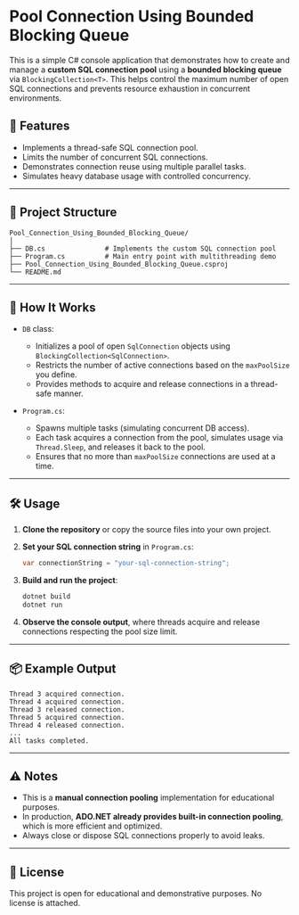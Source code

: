 # Pool Connection Using Bounded Blocking Queue

This is a simple C# console application that demonstrates how to create and manage a **custom SQL connection pool** using a **bounded blocking queue** via `BlockingCollection<T>`. This helps control the maximum number of open SQL connections and prevents resource exhaustion in concurrent environments.

## 📌 Features

- Implements a thread-safe SQL connection pool.
- Limits the number of concurrent SQL connections.
- Demonstrates connection reuse using multiple parallel tasks.
- Simulates heavy database usage with controlled concurrency.

---

## 📁 Project Structure

```
Pool_Connection_Using_Bounded_Blocking_Queue/
│
├── DB.cs               # Implements the custom SQL connection pool
├── Program.cs          # Main entry point with multithreading demo
├── Pool_Connection_Using_Bounded_Blocking_Queue.csproj
└── README.md
```

---

## 🚀 How It Works

- `DB` class:
  - Initializes a pool of open `SqlConnection` objects using `BlockingCollection<SqlConnection>`.
  - Restricts the number of active connections based on the `maxPoolSize` you define.
  - Provides methods to acquire and release connections in a thread-safe manner.

- `Program.cs`:
  - Spawns multiple tasks (simulating concurrent DB access).
  - Each task acquires a connection from the pool, simulates usage via `Thread.Sleep`, and releases it back to the pool.
  - Ensures that no more than `maxPoolSize` connections are used at a time.

---

## 🛠️ Usage

1. **Clone the repository** or copy the source files into your own project.

2. **Set your SQL connection string** in `Program.cs`:
   ```csharp
   var connectionString = "your-sql-connection-string";
   ```

3. **Build and run the project**:
   ```bash
   dotnet build
   dotnet run
   ```

4. **Observe the console output**, where threads acquire and release connections respecting the pool size limit.

---

## 📦 Example Output

```text
Thread 3 acquired connection.
Thread 4 acquired connection.
Thread 3 released connection.
Thread 5 acquired connection.
Thread 4 released connection.
...
All tasks completed.
```

---

## ⚠️ Notes

- This is a **manual connection pooling** implementation for educational purposes.
- In production, **ADO.NET already provides built-in connection pooling**, which is more efficient and optimized.
- Always close or dispose SQL connections properly to avoid leaks.

---

## 📄 License

This project is open for educational and demonstrative purposes. No license is attached.